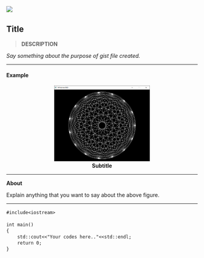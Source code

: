 [<p align="left"><img width="30%" src="https://img.youtube.com/vi/r7yOMz8HrHk/maxresdefault.jpg"></p>](https://youtu.be/r7yOMz8HrHk)
## Title
> **DESCRIPTION**

<i>
Say something about the purpose of gist file created.
</i>

---
<h4>Example</h4>
<p align="center">
    <img width="50%" src="https://raw.githubusercontent.com/rp181135198/My-Gist-Files-Data/master/Image%20Data/Straight%20Line%20Examples%20in%20C%2B%2B%20graphics.h/Example%20of%20lineto%20and%20moveto.PNG"><br>
    <b>Subtitle</b><br>
</p>

---
**About**

Explain anything that you want to say about the above figure.

---

```
#include<iostream>

int main()
{
    std::cout<<"Your codes here.."<<std::endl;
    return 0;
}
```
